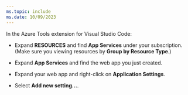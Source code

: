 ```yaml
---
ms.topic: include
ms.date: 10/09/2023
---
```


In the Azure Tools extension for Visual Studio Code:

* Expand **RESOURCES** and find **App Services** under your subscription. (Make sure you viewing resources by **Group by Resource Type**.)

* Expand **App Services** and find the web app you just created.

* Expand your web app and right-click on **Application Settings**.

* Select **Add new setting...**.
